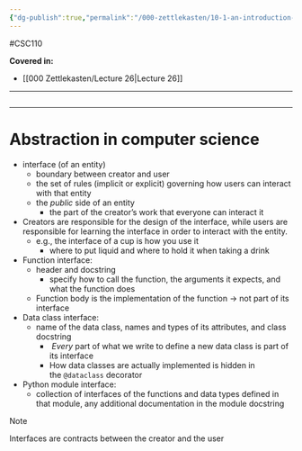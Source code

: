 ```yaml
---
{"dg-publish":true,"permalink":"/000-zettlekasten/10-1-an-introduction-to-abstraction/","created":"2023-11-18T21:36:15.659-05:00","updated":"2023-11-18T22:08:52.655-05:00"}
---
```


#CSC110

**Covered in:**
- [[000 Zettlekasten/Lecture 26\|Lecture 26]]
---
```table-of-contents
```
---
# Abstraction in computer science

- interface (of an entity)
	- boundary between creator and user
	- the set of rules (implicit or explicit) governing how users can interact with that entity
	- the *public* side of an entity
		- the part of the creator’s work that everyone can interact it
- Creators are responsible for the design of the interface, while users are responsible for learning the interface in order to interact with the entity.
	- e.g., the interface of a cup is how you use it
		- where to put liquid and where to hold it when taking a drink
- Function interface:
	- header and docstring
		- specify how to call the function, the arguments it expects, and what the function does
	- Function body is the implementation of the function → not part of its interface
- Data class interface:
	- name of the data class, names and types of its attributes, and class docstring
		-  _Every_ part of what we write to define a new data class is part of its interface
		- How data classes are actually implemented is hidden in the `@dataclass` decorator
- Python module interface:
	- collection of interfaces of the functions and data types defined in that module, any additional documentation in the module docstring

> [!note]
> Interfaces are contracts between the creator and the user


